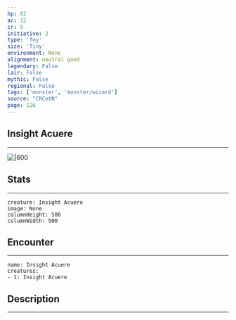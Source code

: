 ```yaml
---
hp: 82
ac: 12
cr: 5
initiative: 2
type: 'fey'    
size: 'Tiny'
environment: None
alignment: neutral good
legendary: False
lair: False
mythic: False
regional: False
tags: ['monster', 'monster/wizard']
source: "CRCotN"
page: 126
---
```


## Insight Acuere
---

![|600](D:/Program%20Files/5e.tools/img/bestiary/CRCotN/Insight%20Acuere.webp)

## Stats
---

```statblock
creature: Insight Acuere
image: None
columnHeight: 500
columnWidth: 500
```

## Encounter
---

```encounter-table
name: Insight Acuere
creatures:
- 1: Insight Acuere
```

## Description
---




